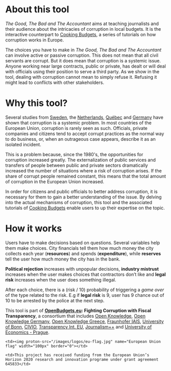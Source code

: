 # About this tool

_The Good, The Bad and The Accountant_ aims at teaching journalists and their audience about the intricacies of corruption in local budgets. It is the interactive counterpart to [Cooking Budgets](http://cookingbudgets.com/), a series of tutorials on how corruption works in Europe.

The choices you have to make in _The Good, The Bad and The Accountant_ can involve active or passive corruption. This does not mean that all civil servants are corrupt. But it does mean that corruption is a systemic issue. Anyone working near large contracts, public or private, has dealt or will deal with officials using their position to serve a third party. As we show in the tool, dealing with corruption cannot mean to simply refuse it. Refusing it might lead to conflicts with other stakeholders.

# Why this tool?

Several studies from [Sweden](http://www.nordicacademicpress.com/bok/a-clean-house/), the [Netherlands](http://link.springer.com/chapter/10.1007/978-3-319-01839-3_19), [Québec](https://en.wikipedia.org/wiki/Charbonneau_Commission) and [Germany](https://www.amazon.de/Korruption-Deutschland-Portrait-einer-Wachstumsbranche/dp/3406510663) have shown that corruption is a systemic problem. In most countries of the European Union, corruption is rarely seen as such. Officials, private companies and citizens tend to accept corrupt practices as the normal way to do business, or, when an outrageous case appears, describe it as an isolated incident. 

This is a problem because, since the 1980's, the opportunities for corruption increased greatly. The externalization of public services and transfers of people between public and private sectors dramatically increased the number of situations where a risk of corruption arises. If the share of corrupt people remained constant, this means that the total amount of corruption in the European Union increased.

In order for citizens and public officials to better address corruption, it is necessary for them to gain a better understanding of the issue. By delving into the actual mechanisms of corruption, this tool and the associated tutorials of [Cooking Budgets](http://cookingbudgets.com/) enable users to up their expertise on the topic.

# How it works

Users have to make decisions based on questions. Several variables help them make choices. City financials tell them how much money the city collects each year (**resources**) and spends (**expenditure**), while **reserves** tell the user how much money the city has in the bank.

**Political rejection** increases with unpopular decisions, **industry mistrust** increases when the user makes choices that contractors don’t like and **legal risk** increases when the user does something illegal.

After each choice, there is a (risk / 10) probability of triggering a _game over_ of the type related to the risk. E.g if **legal risk** is 9, user has 9 chance out of 10 to be arrested by the police at the next step.

This tool is part of <strong><a target="_blank" href="http://openbudgets.eu/">OpenBudgets.eu</a>: Fighting Corruption with Fiscal Transparency</strong>, a consortium that includes <a target="_blank" href="https://okfn.org/">Open Knowledge</a>, <a target="_blank" href="https://okfn.de/">Open Knowledge Germany</a>, <a target="_blank" href="http://okfn.gr/">Open Knowledge Greece</a>, <a target="_blank" href="https://www.iais.fraunhofer.de/en.html">Fraunhofer IAIS</a>, <a target="_blank" href="https://www.uni-bonn.de/">University of Bonn</a>, <a target="_blank" href="http://www.civio.es/en/">CIVIO</a>, <a target="_blank" href="http://transparency.eu//">Transparency Int. EU</a>, <a target="_blank" href="https://en.wikipedia.org/wiki/Journalism%2B%2B">Journalism++</a> and <a target="_blank" href="https://www.vse.cz/english/">University of Economics - Prague</a>. 


<table>

<tr>

	<td><img proton-src="/images/logos/eu-flag.jpg" name="European Union flag" width="100px" border="0"></td>

	<td>This project has received funding from the European Union’s Horizon 2020 research and innovation programe under grant agreement 645833</td>

</tr>

</table>